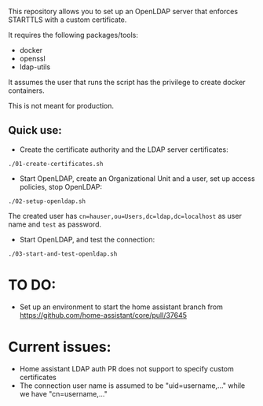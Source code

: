 This repository allows you to set up an OpenLDAP server that enforces STARTTLS with a
custom certificate.

It requires the following packages/tools:

- docker
- openssl
- ldap-utils

It assumes the user that runs the script has the privilege to create docker containers.

This is not meant for production.

## Quick use:

- Create the certificate authority and the LDAP server certificates:

```
./01-create-certificates.sh
```

- Start OpenLDAP, create an Organizational Unit and a user, set up access policies, stop OpenLDAP:


```
./02-setup-openldap.sh
```

The created user has `cn=hauser,ou=Users,dc=ldap,dc=localhost` as user name and `test` as password.


- Start OpenLDAP, and test the connection:

```
./03-start-and-test-openldap.sh
```


# TO DO:

- Set up an environment to start the home assistant branch from https://github.com/home-assistant/core/pull/37645

# Current issues:

- Home assistant LDAP auth PR does not support to specify custom certificates
- The connection user name is assumed to be "uid=username,..." while we have "cn=username,..."



